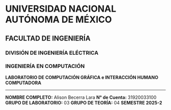 # UNIVERSIDAD NACIONAL AUTÓNOMA DE MÉXICO  
## FACULTAD DE INGENIERÍA  
### DIVISIÓN DE INGENIERÍA ELÉCTRICA  
### INGENIERÍA EN COMPUTACIÓN  

**LABORATORIO DE COMPUTACIÓN GRÁFICA e INTERACCIÓN HUMANO COMPUTADORA**  

---


**NOMBRE COMPLETO:** Alison Becerra Lara
**N° de Cuenta:** 31920033100
**GRUPO DE LABORATORIO:** 03 
**GRUPO DE TEORÍA:** 04
**SEMESTRE 2025-2**  

